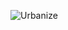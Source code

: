 ![Urbanize](https://github.com/valterchess/projeto-integrador/blob/main/documentos/urbanize_readme.png?raw=true "Urbanize")
